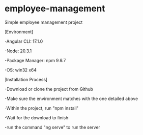 # employee-management
 Simple employee management project

[Environment]

-Angular CLI: 17.1.0

-Node: 20.3.1

-Package Manager: npm 9.6.7

-OS: win32 x64

[Installation Process]

-Download or clone the project from Github

-Make sure the environment matches with the one detailed above

-Within the project, run "npm install"

-Wait for the download to finish

-run the command "ng serve" to run the server

